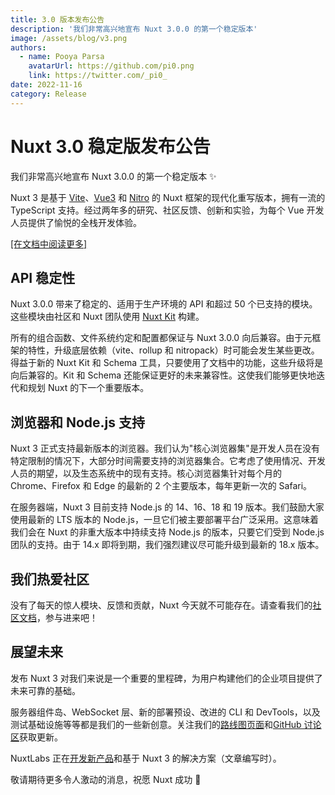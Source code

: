 ```yaml
---
title: 3.0 版本发布公告
description: '我们非常高兴地宣布 Nuxt 3.0.0 的第一个稳定版本'
image: /assets/blog/v3.png
authors:
  - name: Pooya Parsa
    avatarUrl: https://github.com/pi0.png
    link: https://twitter.com/_pi0_
date: 2022-11-16
category: Release
---
```


# Nuxt 3.0 稳定版发布公告

我们非常高兴地宣布 Nuxt 3.0.0 的第一个稳定版本 :sparkles:

Nuxt 3 是基于 [Vite](https://vitejs.dev/)、[Vue3](https://vuejs.org/) 和 [Nitro](https://nitro.unjs.io/) 的 Nuxt 框架的现代化重写版本，拥有一流的 TypeScript 支持。经过两年多的研究、社区反馈、创新和实验，为每个 Vue 开发人员提供了愉悦的全栈开发体验。

 [[在文档中阅读更多]](/docs/getting-started/introduction)

## API 稳定性

Nuxt 3.0.0 带来了稳定的、适用于生产环境的 API 和超过 50 个已支持的模块。这些模块由社区和 Nuxt 团队使用 [Nuxt Kit](/docs/guide/going-further/modules) 构建。

所有的组合函数、文件系统约定和配置都保证与 Nuxt 3.0.0 向后兼容。由于元框架的特性，升级底层依赖（vite、rollup 和 nitropack）时可能会发生某些更改。得益于新的 Nuxt Kit 和 Schema 工具，只要使用了文档中的功能，这些升级将是向后兼容的。Kit 和 Schema 还能保证更好的未来兼容性。这使我们能够更快地迭代和规划 Nuxt 的下一个重要版本。

## 浏览器和 Node.js 支持

Nuxt 3 正式支持最新版本的浏览器。我们认为"核心浏览器集"是开发人员在没有特定限制的情况下，大部分时间需要支持的浏览器集合。它考虑了使用情况、开发人员的期望，以及生态系统中的现有支持。核心浏览器集针对每个月的 Chrome、Firefox 和 Edge 的最新的 2 个主要版本，每年更新一次的 Safari。

在服务器端，Nuxt 3 目前支持 Node.js 的 14、16、18 和 19 版本。我们鼓励大家使用最新的 LTS 版本的 Node.js，一旦它们被主要部署平台广泛采用。这意味着我们会在 Nuxt 的非重大版本中持续支持 Node.js 的版本，只要它们受到 Node.js 团队的支持。由于 14.x 即将到期，我们强烈建议尽可能升级到最新的 18.x 版本。

## 我们热爱社区

没有了每天的惊人模块、反馈和贡献，Nuxt 今天就不可能存在。请查看我们的[社区文档](https://nuxt.com/docs/community/getting-help)，参与进来吧！

## 展望未来

发布 Nuxt 3 对我们来说是一个重要的里程碑，为用户构建他们的企业项目提供了未来可靠的基础。

服务器组件岛、WebSocket 层、新的部署预设、改进的 CLI 和 DevTools，以及测试基础设施等等都是我们的一些新创意。关注我们的[路线图页面](https://nuxt.com/docs/community/roadmap)和[GitHub 讨论区](https://github.com/nuxt/nuxt/discussions)获取更新。

NuxtLabs 正在[开发新产品](https://nuxt.studio)和基于 Nuxt 3 的解决方案（文章编写时）。

敬请期待更多令人激动的消息，祝愿 Nuxt 成功 💚
